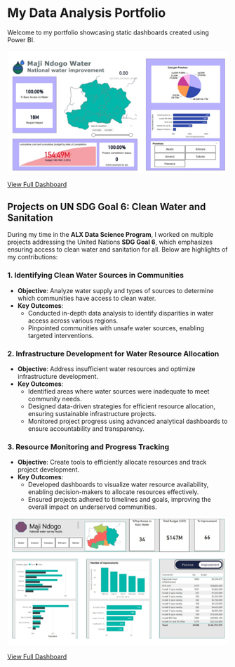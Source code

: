 
# My Data Analysis Portfolio


Welcome to my portfolio showcasing static dashboards created using Power BI.

![Dashboard Preview](report1.jpg)

[View Full Dashboard](dashboard1.pdf)

## **Projects on UN SDG Goal 6: Clean Water and Sanitation**

During my time in the **ALX Data Science Program**, I worked on multiple projects addressing the United Nations **SDG Goal 6**, which emphasizes ensuring access to clean water and sanitation for all. Below are highlights of my contributions:

### **1. Identifying Clean Water Sources in Communities**
- **Objective**: Analyze water supply and types of sources to determine which communities have access to clean water.
- **Key Outcomes**:
  - Conducted in-depth data analysis to identify disparities in water access across various regions.
  - Pinpointed communities with unsafe water sources, enabling targeted interventions.

### **2. Infrastructure Development for Water Resource Allocation**
- **Objective**: Address insufficient water resources and optimize infrastructure development.
- **Key Outcomes**:
  - Identified areas where water sources were inadequate to meet community needs.
  - Designed data-driven strategies for efficient resource allocation, ensuring sustainable infrastructure projects.
  - Monitored project progress using advanced analytical dashboards to ensure accountability and transparency.

### **3. Resource Monitoring and Progress Tracking**
- **Objective**: Create tools to efficiently allocate resources and track project development.
- **Key Outcomes**:
  - Developed dashboards to visualize water resource availability, enabling decision-makers to allocate resources effectively.
  - Ensured projects adhered to timelines and goals, improving the overall impact on underserved communities.

![Dashboard Preview](report2.jpg)

[View Full Dashboard](dashboard2.pdf)
